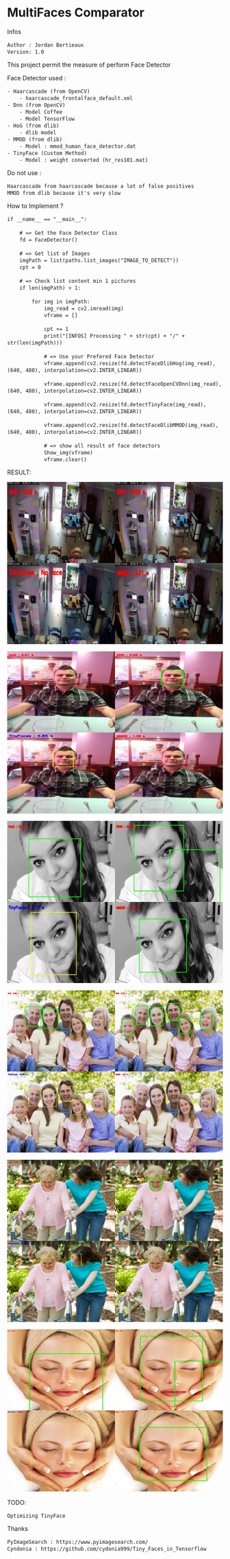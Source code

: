 # MultiFaces Comparator

Infos

    Author : Jordan Bertieaux
    Version: 1.0


This project permit the measure of perform Face Detector 

Face Detector used :
    
    - Haarcascade (from OpenCV)
        - haarcascade_frontalface_default.xml
    - Dnn (from OpenCV)
        - Model Coffee 
        - Model TensorFlow
    - HoG (from dlib)
        - dlib model
    - MMOD (from dlib)
        - Model : mmod_human_face_detector.dat
    - TinyFace (Custom Method)
        - Model : weight converted (hr_res101.mat)

Do not use :
    
    Haarcascade from haarcascade because a lot of false positives
    MMOD from dlib because it's very slow

How to Implement ?

    if __name__ == "__main__":
    
        # => Get the Face Detector Class
        fd = FaceDetector() 
        
        # => Get list of Images
        imgPath = list(paths.list_images("IMAGE_TO_DETECT")) 
        cpt = 0
        
        # => Check list content min 1 pictures
        if len(imgPath) > 1:
    
            for img in imgPath:
                img_read = cv2.imread(img)
                vframe = []
    
                cpt += 1
                print("[INFOS] Processing " + str(cpt) + "/" + str(len(imgPath)))
                
                # => Use your Prefered Face Detector
                vframe.append(cv2.resize(fd.detectFaceDlibHog(img_read), (640, 480), interpolation=cv2.INTER_LINEAR))
                
                vframe.append(cv2.resize(fd.detectFaceOpenCVDnn(img_read), (640, 480), interpolation=cv2.INTER_LINEAR))
                
                vframe.append(cv2.resize(fd.detectTinyFace(img_read), (640, 480), interpolation=cv2.INTER_LINEAR))
                
                vframe.append(cv2.resize(fd.detectFaceDlibMMOD(img_read), (640, 480), interpolation=cv2.INTER_LINEAR))
                
                # => show all result of face detectors
                Show_img(vframe)
                vframe.clear()

RESULT:

![alt text](https://github.com/SH4RKNANDO/MultiFaces/blob/master/IMG_RESULT/Result_2.jpg "Logo Title Text 1")


![alt text](https://github.com/SH4RKNANDO/MultiFaces/blob/master/IMG_RESULT/Result_10.jpg "Logo Title Text 1")


![alt text](https://github.com/SH4RKNANDO/MultiFaces/blob/master/IMG_RESULT/Result_12.jpg "Logo Title Text 1")


![alt text](https://github.com/SH4RKNANDO/MultiFaces/blob/master/IMG_RESULT/Result_21.jpg "Logo Title Text 1")


![alt text](https://github.com/SH4RKNANDO/MultiFaces/blob/master/IMG_RESULT/Result_23.jpg "Logo Title Text 1")


![alt text](https://github.com/SH4RKNANDO/MultiFaces/blob/master/IMG_RESULT/Result_24.jpg "Logo Title Text 1")


TODO:

    Optimizing TinyFace

Thanks

    PyImageSearch : https://www.pyimagesearch.com/
    Cyndonia : https://github.com/cydonia999/Tiny_Faces_in_Tensorflow

